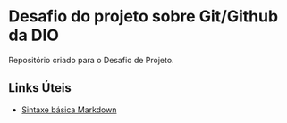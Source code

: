 # Desafio do projeto sobre Git/Github da DIO
Repositório criado para o Desafio de Projeto.

## Links Úteis
 - [Sintaxe básica Markdown](https://commonmark.org/help/)
